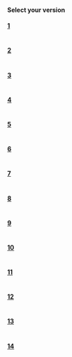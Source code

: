 #### Select your version
#### [1](https://github.com/JeyKul/aosp-roms/blob/main/sorted/version/1.md) 
#
#### [2](https://github.com/JeyKul/aosp-roms/blob/main/sorted/version/2.md) 
#
#### [3](https://github.com/JeyKul/aosp-roms/blob/main/sorted/version/3.md)
#
#### [4](https://github.com/JeyKul/aosp-roms/blob/main/sorted/version/4.md)
#
#### [5](https://github.com/JeyKul/aosp-roms/blob/main/sorted/version/5.md)
#
#### [6](https://github.com/JeyKul/aosp-roms/blob/main/sorted/version/6.md)
#
#### [7](https://github.com/JeyKul/aosp-roms/blob/main/sorted/version/7.md)
#
#### [8](https://github.com/JeyKul/aosp-roms/blob/main/sorted/version/8.md)
#
#### [9](https://github.com/JeyKul/aosp-roms/blob/main/sorted/version/9.md)
#
#### [10](https://github.com/JeyKul/aosp-roms/blob/main/sorted/version/10.md)
#
#### [11](https://github.com/JeyKul/aosp-roms/blob/main/sorted/version/11.md)
#
#### [12](https://github.com/JeyKul/aosp-roms/blob/main/sorted/version/12.md)
#
#### [13](https://github.com/JeyKul/aosp-roms/blob/main/sorted/version/13.md)
#
#### [14](https://github.com/JeyKul/aosp-roms/blob/main/sorted/version/14.md)